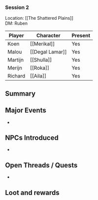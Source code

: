 ### Session 2
Location:  [[The Shattered Plains]]<br>
DM: Ruben

| Player  | Character                               | Present |
| ------- | --------------------------------------- | ------- |
| Koen    | [[Merikal]]                             | Yes     |
| Malou   | [[Degal Lamar]]                         | Yes     |
| Martijn | [[Shulla]]                              | Yes     |
| Merijn  | [[Roka]] | Yes     |
| Richard | [[Aila]]                                | Yes     |

## Summary  


## Major Events  
- 


## NPCs Introduced  
-  

## Open Threads / Quests  
- 

## Loot and rewards